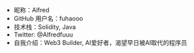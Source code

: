 - 昵称：Alfred
- GitHub 用户名：fuhaooo
- 技术栈：Solidity, Java
- Twitter: @Alfredfuuu
- 自我介绍：Web3 Builder, AI爱好者，渴望早日被AI取代的程序员
